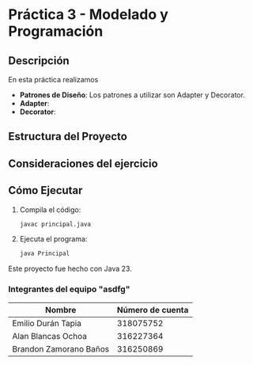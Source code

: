 # Práctica 3 - Modelado y Programación

## Descripción
En esta práctica realizamos

- **Patrones de Diseño**: Los patrones a utilizar son Adapter y Decorator.
- **Adapter**:
- **Decorator**:


## Estructura del Proyecto


## Consideraciones del ejercicio


## Cómo Ejecutar
1. Compila el código:
   ```bash
   javac principal.java
   ```
2. Ejecuta el programa:
   ```bash
   java Principal
   ```
Este proyecto fue hecho con Java 23.

### Integrantes del equipo "asdfg" 
| Nombre | Número de cuenta |
| --- | --- |
| Emilio Durán Tapia | 318075752 |
| Alan Blancas Ochoa | 316227364 |
| Brandon Zamorano Baños | 316250869|
